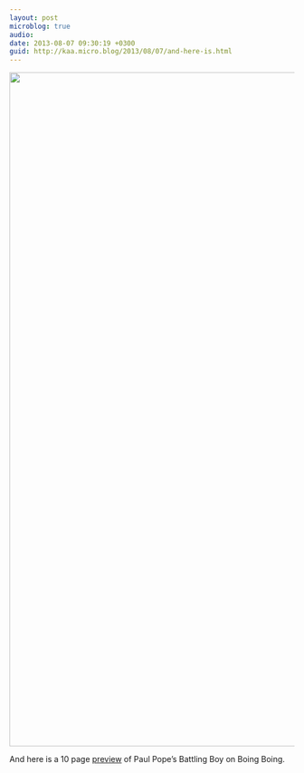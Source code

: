 ```yaml
---
layout: post
microblog: true
audio: 
date: 2013-08-07 09:30:19 +0300
guid: http://kaa.micro.blog/2013/08/07/and-here-is.html
---
```

<img src="https://micro.kaa.bz/uploads/2018/cbec48886c.jpg" alt="" width="840" height="1190" class="alignnone size-full wp-image-584" />

And here is a 10 page <a href="http://boingboing.net/2013/07/31/exclusive-trailer-and-preview.html">preview</a> of Paul Pope’s Battling Boy on Boing Boing.
